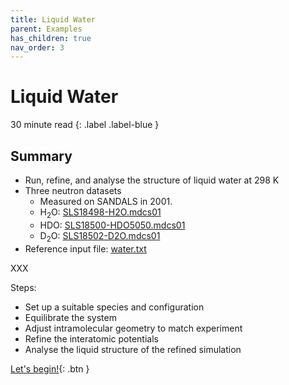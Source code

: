 ```yaml
---
title: Liquid Water
parent: Examples
has_children: true
nav_order: 3
---
```

# Liquid Water

30 minute read
{: .label .label-blue }

## Summary

- Run, refine, and analyse the structure of liquid water at 298 K
- Three neutron datasets
  - Measured on SANDALS in 2001.
  - H<sub>2</sub>O: [SLS18498-H2O.mdcs01](https://github.com/trisyoungs/dissolve/tree/develop/examples/water/data/SLS18498-H2O.mdcs01)
  - HDO: [SLS18500-HDO5050.mdcs01](https://github.com/trisyoungs/dissolve/tree/develop/examples/water/data/SLS18500-HDO5050.mdcs01)
  - D<sub>2</sub>O: [SLS18502-D2O.mdcs01](https://github.com/trisyoungs/dissolve/tree/develop/examples/water/data/SLS18502-D2O.mdcs01)
- Reference input file: [water.txt](https://github.com/trisyoungs/dissolve/tree/develop/examples/water/water.txt)

XXX

Steps:
- Set up a suitable species and configuration
- Equilibrate the system
- Adjust intramolecular geometry to match experiment
- Refine the interatomic potentials
- Analyse the liquid structure of the refined simulation

[Let's begin!](step1.md){: .btn }

